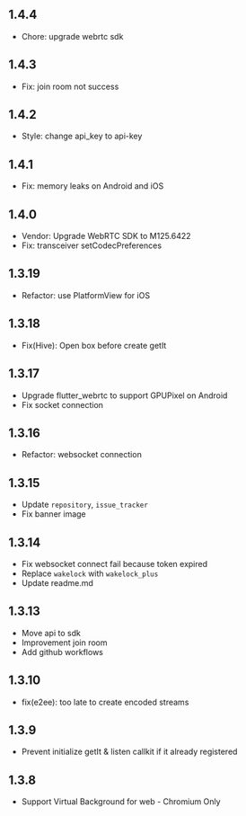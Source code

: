 ## 1.4.4

* Chore: upgrade webrtc sdk

## 1.4.3

* Fix: join room not success

## 1.4.2

* Style: change api_key to api-key

## 1.4.1

* Fix: memory leaks on Android and iOS

## 1.4.0

* Vendor: Upgrade WebRTC SDK to M125.6422
* Fix: transceiver setCodecPreferences

## 1.3.19

* Refactor: use PlatformView for iOS

## 1.3.18

* Fix(Hive): Open box before create getIt

## 1.3.17

* Upgrade flutter_webrtc to support GPUPixel on Android
* Fix socket connection

## 1.3.16

* Refactor: websocket connection

## 1.3.15

* Update `repository`, `issue_tracker`
* Fix banner image

## 1.3.14

* Fix websocket connect fail because token expired
* Replace `wakelock` with `wakelock_plus`
* Update readme.md

## 1.3.13

* Move api to sdk
* Improvement join room
* Add github workflows

## 1.3.10

* fix(e2ee): too late to create encoded streams

## 1.3.9

* Prevent initialize getIt & listen callkit if it already registered

## 1.3.8

* Support Virtual Background for web - Chromium Only
